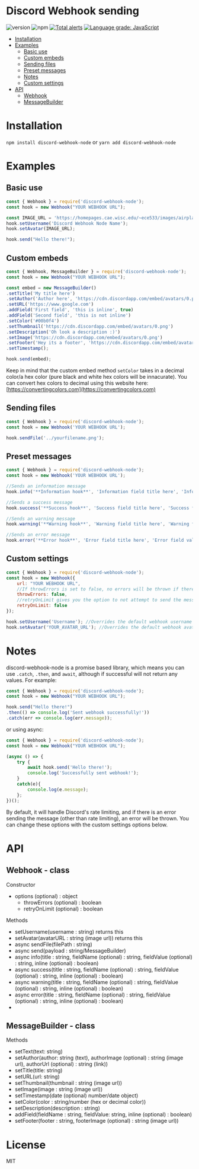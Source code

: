 # Discord Webhook sending
![version](https://img.shields.io/npm/v/discord-webhook-node "Version")
![npm](https://img.shields.io/npm/dt/discord-webhook-node.svg "Total Downloads")
[![Total alerts](https://img.shields.io/lgtm/alerts/g/matthew1232/discord-webhook-node.svg?logo=lgtm&logoWidth=18)](https://lgtm.com/projects/g/matthew1232/discord-webhook-node/alerts/)
[![Language grade: JavaScript](https://img.shields.io/lgtm/grade/javascript/g/matthew1232/discord-webhook-node.svg?logo=lgtm&logoWidth=18)](https://lgtm.com/projects/g/matthew1232/discord-webhook-node/context:javascript)

- [Installation](#installation)
- [Examples](#examples)
    - [Basic use](#basic-use)
    - [Custom embeds](#cutom-embeds)
    - [Sending files](#sending-files)
    - [Preset messages](#preset-messages)
    - [Notes](#notes)
    - [Custom settings](#custom-settings)
- [API](#api)
    - [Webhook](#webhook)
    - [MessageBuilder](#message-builder)

# Installation
```npm install discord-webhook-node``` or ```yarn add discord-webhook-node```

# Examples

## Basic use
```js
const { Webhook } = require('discord-webhook-node');
const hook = new Webhook("YOUR WEBHOOK URL");

const IMAGE_URL = 'https://homepages.cae.wisc.edu/~ece533/images/airplane.png';
hook.setUsername('Discord Webhook Node Name');
hook.setAvatar(IMAGE_URL);

hook.send("Hello there!");
```

## Custom embeds
```js
const { Webhook, MessageBuilder } = require('discord-webhook-node');
const hook = new Webhook("YOUR WEBHOOK URL");

const embed = new MessageBuilder()
.setTitle('My title here')
.setAuthor('Author here', 'https://cdn.discordapp.com/embed/avatars/0.png', 'https://www.google.com')
.setURL('https://www.google.com')
.addField('First field', 'this is inline', true)
.addField('Second field', 'this is not inline')
.setColor('#00b0f4')
.setThumbnail('https://cdn.discordapp.com/embed/avatars/0.png')
.setDescription('Oh look a description :)')
.setImage('https://cdn.discordapp.com/embed/avatars/0.png')
.setFooter('Hey its a footer', 'https://cdn.discordapp.com/embed/avatars/0.png')
.setTimestamp();

hook.send(embed);
```

Keep in mind that the custom embed method `setColor` takes in a decimal color/a hex color (pure black and white hex colors will be innacurate). You can convert hex colors to decimal using this website here: [https://convertingcolors.com](https://convertingcolors.com)

## Sending files
```js
const { Webhook } = require('discord-webhook-node');
const hook = new Webhook('YOUR WEBHOOK URL');

hook.sendFile('../yourfilename.png');
```

## Preset messages
```js
const { Webhook } = require('discord-webhook-node');
const hook = new Webhook('YOUR WEBHOOK URL');

//Sends an information message
hook.info('**Information hook**', 'Information field title here', 'Information field value here');

//Sends a success message
hook.success('**Success hook**', 'Success field title here', 'Success field value here');

//Sends an warning message
hook.warning('**Warning hook**', 'Warning field title here', 'Warning field value here');

//Sends an error message
hook.error('**Error hook**', 'Error field title here', 'Error field value here');
```

## Custom settings
```js
const { Webhook } = require('discord-webhook-node');
const hook = new Webhook({
    url: "YOUR WEBHOOK URL",
    //If throwErrors is set to false, no errors will be thrown if there is an error sending
    throwErrors: false,
    //retryOnLimit gives you the option to not attempt to send the message again if rate limited
    retryOnLimit: false
});

hook.setUsername('Username'); //Overrides the default webhook username
hook.setAvatar('YOUR_AVATAR_URL'); //Overrides the default webhook avatar
```

# Notes
discord-webhook-node is a promise based library, which means you can use `.catch`, `.then`, and `await`, although if successful will not return any values. For example:

```js
const { Webhook } = require('discord-webhook-node');
const hook = new Webhook("YOUR WEBHOOK URL");

hook.send("Hello there!")
.then(() => console.log('Sent webhook successfully!'))
.catch(err => console.log(err.message));
```

or using async:
```js
const { Webhook } = require('discord-webhook-node');
const hook = new Webhook("YOUR WEBHOOK URL");

(async () => {
    try {
        await hook.send('Hello there!');
        console.log('Successfully sent webhook!');
    }
    catch(e){
        console.log(e.message);
    };
})();
```

By default, it will handle Discord's rate limiting, and if there is an error sending the message (other than rate limiting), an error will be thrown. You can change these options with the custom settings options below.

# API
## Webhook - class
Constructor
- options (optional) : object
    - throwErrors (optional) : boolean
    - retryOnLimit (optional) : boolean

Methods
- setUsername(username : string) returns this
- setAvatar(avatarURL : string (image url)) returns this
- async sendFile(filePath : string)
- async send(payload : string/MessageBuilder)
- async info(title : string, fieldName (optional) : string, fieldValue (optional) : string, inline (optional) : boolean)
- async success(title : string, fieldName (optional) : string, fieldValue (optional) : string, inline (optional) : boolean)
- async warning(title : string, fieldName (optional) : string, fieldValue (optional) : string, inline (optional) : boolean)
- async error(title : string, fieldName (optional) : string, fieldValue (optional) : string, inline (optional) : boolean)
- 
## MessageBuilder - class
Methods
- setText(text: string)
- setAuthor(author: string (text), authorImage (optional) : string (image url), authorUrl (optional) : string (link))
- setTitle(title: string)
- setURL(url: string)
- setThumbnail(thumbnail : string (image url))
- setImage(image : string (image url))
- setTimestamp(date (optional) number/date object)
- setColor(color : string/number (hex or decimal color))
- setDescription(description : string)
- addField(fieldName : string, fieldValue: string, inline (optional) : boolean)
- setFooter(footer : string, footerImage (optional) : string (image url))

# License

MIT